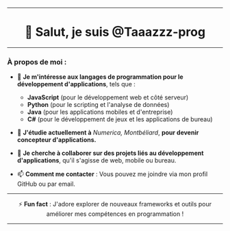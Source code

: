 ***

<div align="center">

# 👋 Salut, je suis @Taaazzz-prog

</div>

---

### À propos de moi :

- 👀 **Je m'intéresse aux langages de programmation pour le développement d'applications**, tels que :
  - **JavaScript** (pour le développement web et côté serveur)
  - **Python** (pour le scripting et l'analyse de données)
  - **Java** (pour les applications mobiles et d'entreprise)
  - **C#** (pour le développement de jeux et les applications de bureau)

- 🌱 **J'étudie actuellement à** *Numerica, Montbéliard*, **pour devenir concepteur d'applications.**

- 💞️ **Je cherche à collaborer sur des projets liés au développement d'applications**, qu'il s'agisse de web, mobile ou bureau.

- 📫 **Comment me contacter** : Vous pouvez me joindre via mon profil GitHub ou par email.

---

<div align="center">

⚡ **Fun fact** : J'adore explorer de nouveaux frameworks et outils pour améliorer mes compétences en programmation !

</div>

***

<!---
Taaazzz-prog/Taaazzz-prog est un ✨ dépôt spécial ✨ car son `README.md` (ce fichier) apparaît sur votre profil GitHub.
Vous pouvez cliquer sur le lien Aperçu pour voir vos modifications.
--->

